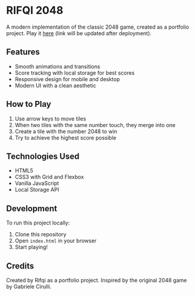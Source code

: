 # RIFQI 2048

A modern implementation of the classic 2048 game, created as a portfolio project. Play it [here](#) (link will be updated after deployment).

## Features

- Smooth animations and transitions
- Score tracking with local storage for best scores
- Responsive design for mobile and desktop
- Modern UI with a clean aesthetic

## How to Play

1. Use arrow keys to move tiles
2. When two tiles with the same number touch, they merge into one
3. Create a tile with the number 2048 to win
4. Try to achieve the highest score possible

## Technologies Used

- HTML5
- CSS3 with Grid and Flexbox
- Vanilla JavaScript
- Local Storage API

## Development

To run this project locally:

1. Clone this repository
2. Open `index.html` in your browser
3. Start playing!

## Credits

Created by Rifqi as a portfolio project. Inspired by the original 2048 game by Gabriele Cirulli.
